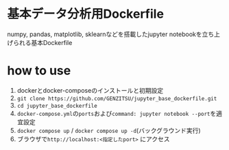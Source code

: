 # 基本データ分析用Dockerfile
numpy, pandas, matplotlib, sklearnなどを搭載したjupyter notebookを立ち上げられる基本Dockerfile

# how to use
1. dockerとdocker-composeのインストールと初期設定
2. `git clone https://github.com/GENZITSU/jupyter_base_dockerfile.git`
3. `cd jupyter_base_dockerfile`
4. `docker-compose.yml`の`ports`および`command: jupyter notebook --port`を適宜設定
5. `docker compose up` / `docker compose up -d`(バックグラウンド実行)
6. ブラウザで`http://localhost:<指定したport>` にアクセス